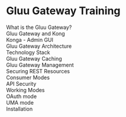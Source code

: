 # Gluu Gateway Training

What is the Gluu Gateway?  
Gluu Gateway and Kong  
Konga - Admin GUI  
Gluu Gateway Architecture  
Technology Stack  
Gluu Gateway Caching  
Gluu Gateway Management  
Securing REST Resources  
  Consumer Modes  
  API Security  
Working Modes   
  OAuth mode  
  UMA mode    
Installation  
